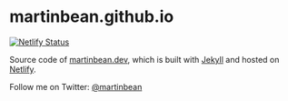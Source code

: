 # martinbean.github.io

[![Netlify Status](https://api.netlify.com/api/v1/badges/40aab325-af3c-4b71-888c-d8c8acae5ac6/deploy-status)](https://app.netlify.com/sites/martinbean/deploys)

Source code of [martinbean.dev](https://martinbean.dev/), which is built with [Jekyll](https://github.com/mojombo/jekyll) and hosted on [Netlify](https://www.netlify.com).

Follow me on Twitter: [@martinbean](https://twitter.com/martinbean)
